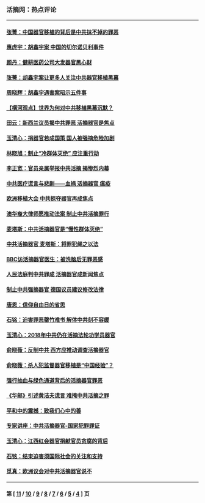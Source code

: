 ### 活摘网：热点评论
---
#### [张菁：中国器官移植的背后是中共抹不掉的罪恶](../../pages/nf5879/n13974977.md?06300430) 
#### [惠虎宇：胡鑫宇案 中国的切尔诺贝利事件](../../pages/nf5879/n13942916.md?06300430) 
#### [颜丹：健耕医药公司大发器官黑心财](../../pages/nf5879/n13940134.md?06300430) 
#### [张菁：胡鑫宇案让更多人关注中共器官移植黑幕](../../pages/nf5879/n13929073.md?06300430) 
#### [周晓辉：胡鑫宇遇害案昭示五件事](../../pages/nf5879/n13921870.md?06300430) 
#### [【横河观点】世界为何对中共移植黑幕沉默？](../../pages/nf5879/n13244249.md?06300430) 
#### [田云：新西兰议员揭中共罪恶 活摘器官是焦点](../../pages/nf5879/n13070629.md?06300430) 
#### [玉清心：捐器官若成国策 国人被强摘危险加剧](../../pages/nf5879/n12802713.md?06300430) 
#### [林晓旭：制止“冷群体灭绝” 应注重行动](../../pages/nf5879/n12779736.md?06300430) 
#### [李正宽：官员亲属举报中共活摘 揭惨烈内幕](../../pages/nf5879/n12684490.md?06300430) 
#### [中共医疗谎言与悲剧——血祸 活摘器官 瘟疫](../../pages/nf5879/n12372103.md?06300430) 
#### [欧洲移植大会 中共掠夺器官再成焦点](../../pages/nf5879/n11538883.md?06300430) 
#### [澳华裔大律师愿推动法案 制止中共活摘罪行](../../pages/nf5879/n11377039.md?06300430) 
#### [麦塔斯：中共活摘器官是“慢性群体灭绝”](../../pages/nf5879/n11350529.md?06300430) 
#### [中共活摘器官 麦塔斯：将罪犯绳之以法](../../pages/nf5879/n11347973.md?06300430) 
#### [BBC访活摘器官医生：被洗脑后无罪恶感](../../pages/nf5879/n11335935.md?06300430) 
#### [人民法庭判中共罪成 活摘器官成新闻焦点](../../pages/nf5879/n11331578.md?06300430) 
#### [制止中共强摘器官 德国议员建议修改法律](../../pages/nf5879/n11249451.md?06300430) 
#### [唐恩：信仰自由日的省思](../../pages/nf5879/n11003525.md?06300430) 
#### [石铭：迫害罪恶罄竹难书  解体中共刻不容缓](../../pages/nf5879/n10942855.md?06300430) 
#### [玉清心：2018年中共仍在活摘法轮功学员器官](../../pages/nf5879/n10914646.md?06300430) 
#### [俞晓薇：反制中共 西方应推动调查活摘器官](../../pages/nf5879/n10794671.md?06300430) 
#### [俞晓薇：杀人犯监督器官移植是“中国经验”？](../../pages/nf5879/n10466427.md?06300430) 
#### [强行抽血与绿色通道背后的活摘器官罪恶](../../pages/nf5879/n10004708.md?06300430) 
#### [《华邮》引述黄洁夫谎言 难掩中共活摘之罪](../../pages/nf5879/n9642309.md?06300430) 
#### [平和中的震撼：致我们心中的善](../../pages/nf5879/n9021123.md?06300430) 
#### [专家讲座：中共活摘器官-国家犯罪罪证](../../pages/nf5879/n8828153.md?06300430) 
#### [玉清心：江西红会器官捐献官员贪腐的背后](../../pages/nf5879/n8522122.md?06300430) 
#### [石铭：结束迫害须国际社会的关注和支持](../../pages/nf5879/n8443497.md?06300430) 
#### [觅真：欧洲议会对中共活摘器官说不](../../pages/nf5879/n8337486.md?06300430) 

---
#### 第 [ [11](./11.md?06300430) / [10](./10.md?06300430) / [9](./9.md?06300430) / [8](./8.md?06300430) / [7](./7.md?06300430) / [6](./6.md?06300430) / [5](./5.md?06300430) / [4](./4.md?06300430) ] 页
